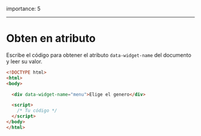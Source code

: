 importance: 5

---

# Obten en atributo

Escribe el código para obtener el atributo `data-widget-name` del documento y leer su valor.

```html run
<!DOCTYPE html>
<html>
<body>

  <div data-widget-name="menu">Elige el genero</div>

  <script>
    /* Tu código */
  </script>
</body>
</html>
```
